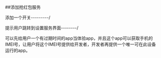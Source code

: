 ##添加抢红包服务

添加一个开关---------/

提示用户跳转到设置服务界面--------/

可以先给用户一个有过期时间的app当体验app，并且这个app可以获取手机的IMEI号，让用户将这个IMEI号提供给开发者，开发者再提供一个唯一可在此设备运行的app。


